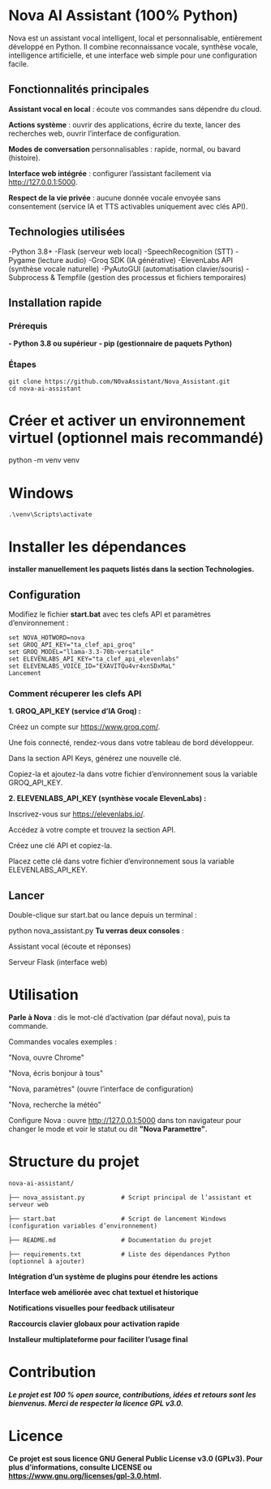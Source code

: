 

<a href="https://zupimages.net/viewer.php?id=25/31/xgq5.png"><img src="https://zupimages.net/up/25/31/xgq5.png" alt="" /></a>

# Nova AI Assistant (100% Python)
Nova est un assistant vocal intelligent, local et personnalisable, entièrement développé en Python. Il combine reconnaissance vocale, synthèse vocale, intelligence artificielle, et une interface web simple pour une configuration facile.

## Fonctionnalités principales
**Assistant vocal en local** : écoute vos commandes sans dépendre du cloud.

**Actions système** : ouvrir des applications, écrire du texte, lancer des recherches web, ouvrir l’interface de configuration.

**Modes de conversation** personnalisables : rapide, normal, ou bavard (histoire).

**Interface web intégrée** : configurer l’assistant facilement via http://127.0.0.1:5000.

**Respect de la vie privée** : aucune donnée vocale envoyée sans consentement (service IA et TTS activables uniquement avec clés API).

## Technologies utilisées

-Python 3.8+
-Flask (serveur web local)
-SpeechRecognition (STT)
-Pygame (lecture audio)
-Groq SDK (IA générative)
-ElevenLabs API (synthèse vocale naturelle)
-PyAutoGUI (automatisation clavier/souris)
-Subprocess & Tempfile (gestion des processus et fichiers temporaires)

## Installation rapide
### Prérequis

**- Python 3.8 ou supérieur**
**- pip (gestionnaire de paquets Python)**

### Étapes
```
git clone https://github.com/N0vaAssistant/Nova_Assistant.git
cd nova-ai-assistant
```
# Créer et activer un environnement virtuel (optionnel mais recommandé)
python -m venv venv
# Windows
```
.\venv\Scripts\activate
```
# Installer les dépendances

**installer manuellement les paquets listés dans la section Technologies.**

## Configuration
Modifiez le fichier **start.bat** avec tes clefs API et paramètres d’environnement :
```
set NOVA_HOTWORD=nova
set GROQ_API_KEY="ta_clef_api_groq"
set GROQ_MODEL="llama-3.3-70b-versatile"
set ELEVENLABS_API_KEY="ta_clef_api_elevenlabs"
set ELEVENLABS_VOICE_ID="EXAVITQu4vr4xnSDxMaL"
Lancement
```
### Comment récuperer les clefs API
**1. GROQ_API_KEY (service d’IA Groq) :**

Créez un compte sur https://www.groq.com/.

Une fois connecté, rendez-vous dans votre tableau de bord développeur.

Dans la section API Keys, générez une nouvelle clé.

Copiez-la et ajoutez-la dans votre fichier d’environnement sous la variable GROQ_API_KEY.

**2. ELEVENLABS_API_KEY (synthèse vocale ElevenLabs) :**

Inscrivez-vous sur https://elevenlabs.io/.

Accédez à votre compte et trouvez la section API.

Créez une clé API et copiez-la.

Placez cette clé dans votre fichier d’environnement sous la variable ELEVENLABS_API_KEY.


## Lancer
Double-clique sur start.bat ou lance depuis un terminal :

python nova_assistant.py
**Tu verras deux consoles** :

Assistant vocal (écoute et réponses)

Serveur Flask (interface web)

# Utilisation
**Parle à Nova** : dis le mot-clé d’activation (par défaut nova), puis ta commande.

Commandes vocales exemples :

"Nova, ouvre Chrome"

"Nova, écris bonjour à tous"

"Nova, paramètres" (ouvre l’interface de configuration)

"Nova, recherche la météo"

Configure Nova : ouvre http://127.0.0.1:5000 dans ton navigateur pour changer le mode et voir le statut ou dit **"Nova Paramettre"**.

# Structure du projet

```
nova-ai-assistant/

├── nova_assistant.py          # Script principal de l’assistant et serveur web

├── start.bat                  # Script de lancement Windows (configuration variables d’environnement)

├── README.md                  # Documentation du projet

├── requirements.txt           # Liste des dépendances Python (optionnel à ajouter)
```


**Intégration d’un système de plugins pour étendre les actions**

**Interface web améliorée avec chat textuel et historique**

**Notifications visuelles pour feedback utilisateur**

**Raccourcis clavier globaux pour activation rapide**

**Installeur multiplateforme pour faciliter l’usage final**

# Contribution
***Le projet est 100 % open source, contributions, idées et retours sont les bienvenus.
Merci de respecter la licence GPL v3.0.***

# Licence
**Ce projet est sous licence GNU General Public License v3.0 (GPLv3).
Pour plus d’informations, consulte LICENSE ou https://www.gnu.org/licenses/gpl-3.0.html.**

